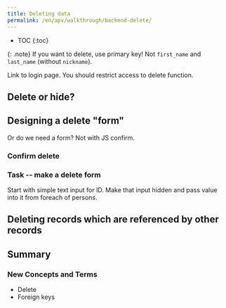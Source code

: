 ```yaml
---
title: Deleting data
permalink: /en/apv/walkthrough/backend-delete/
---
```


* TOC
{:toc}

{: .note}
If you want to delete, use primary key! Not `first_name` and `last_name` (without `nickname`).

Link to login page. You should restrict access to delete function.

## Delete or hide?

## Designing a delete "form"
Or do we need a form? Not with JS confirm.

### Confirm delete

### Task -- make a delete form
Start with simple text input for ID.
Make that input hidden and pass value into it from foreach of persons.

## Deleting records which are referenced by other records


## Summary


### New Concepts and Terms
- Delete
- Foreign keys